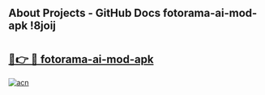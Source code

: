 ## About Projects - GitHub Docs fotorama-ai-mod-apk !8joij

# <h2><a href="https://andorid.site?title=fotorama-ai-mod-apk&ref=14PRO">🔗👉 🔴 fotorama-ai-mod-apk</a></h2>

[![acn](https://github.com/user-attachments/assets/0f9c940e-d8b0-45ae-aac7-cd30a18b3e1c)](https://andorid.site?title=fotorama-ai-mod-apk&ref=14PRO)

